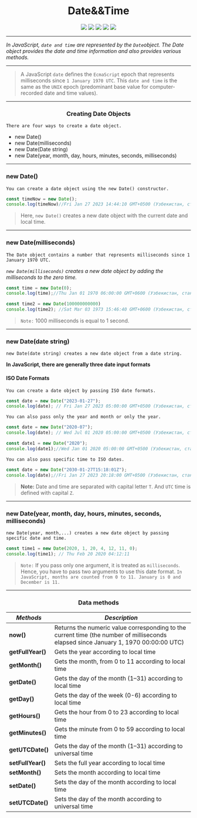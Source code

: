 <h1 align="center">Date&&Time</h1>

<p align="center">

<img src="https://img.shields.io/badge/Made%20by-Ogabek-yellow" >

<img src="https://img.shields.io/badge/JavaScript-Lesson%20%236-green">

<img src="https://img.shields.io/badge/Date-&&Time-red">

<img src="https://img.shields.io/badge/Methods-Date-red">

<img src="https://img.shields.io/badge/Learn-Javascript-black">

</p>

---

_In JavaScript, `date and time` are represented by the `Date`object. The Date object provides the date and time information and also provides various methods._

---

>A JavaScript `date` defines the `EcmaScript` epoch that represents milliseconds since `1 January 1970 UTC`. This `date and time` is the same as the `UNIX` epoch (predominant base value for computer-recorded date and time values).

***

<center> <h3>Creating Date Objects</h3></center>

`There are four ways to create a date object.`

* new Date()
* new Date(milliseconds)
* new Date(Date string)
* new Date(year, month, day, hours, minutes, seconds, milliseconds)

---

### new Date()

`You can create a date object using the new Date() constructor.`

```js
const timeNow = new Date();
console.log(timeNow)//Fri Jan 27 2023 14:44:10 GMT+0500 (Узбекистан, стандартное время)
```

>Here, `new Date()` creates a new date object with the current date and local time.

---

### new Date(milliseconds)

`The Date object contains a number that represents milliseconds since 1 January 1970 UTC.`

_`new Date(milliseconds)` creates a new date object by adding the milliseconds to the zero time._

```js
const time = new Date(0);
console.log(time);//Thu Jan 01 1970 06:00:00 GMT+0600 (Узбекистан, стандартное время)

const time2 = new Date(100000000000)
console.log(time2); //Sat Mar 03 1973 15:46:40 GMT+0600 (Узбекистан, стандартное время)
```

>`Note:` 1000 milliseconds is equal to 1 second.

---

### new Date(date string)

`new Date(date string) creates a new date object from a date string.`

__In JavaScript, there are generally three date input formats__

#### ISO Date Formats

`You can create a date object by passing ISO date formats.`

```js
const date = new Date("2023-01-27");
console.log(date); // Fri Jan 27 2023 05:00:00 GMT+0500 (Узбекистан, стандартное время)
```

`You can also pass only the year and month or only the year.`

```js
const date = new Date("2020-07");
console.log(date); // Wed Jul 01 2020 05:00:00 GMT+0500 (Узбекистан, стандартное время)

const date1 = new Date("2020");
console.log(date1);//Wed Jan 01 2020 05:00:00 GMT+0500 (Узбекистан, стандартное время)
```

`You can also pass specific time to ISO dates.`

```js
const date = new Date("2030-01-27T15:18:01Z");
console.log(date);//Fri Jan 27 2023 20:18:00 GMT+0500 (Узбекистан, стандартное время)
```

>__Note:__ Date and time are separated with capital letter `T`. And `UTC` time is defined with capital `Z`.

---

### new Date(year, month, day, hours, minutes, seconds, milliseconds)

`new Date(year, month,...) creates a new date object by passing specific date and time.`

```js
const time1 = new Date(2020, 1, 20, 4, 12, 11, 0);
console.log(time1); // Thu Feb 20 2020 04:12:11
```

>`Note:` If you pass only one argument, it is treated as `milliseconds`. Hence, you have to pass two arguments to use this date format.
`In JavaScript, months are counted from 0 to 11. January is 0 and December is 11.`

---

<center> <h3>Data methods</h3></center>

| _Methods_      | _Description_ |
| ------------   | ----------- |
| __now()__        | Returns the numeric value corresponding to the    current time (the number of milliseconds elapsed since January 1, 1970 00:00:00 UTC)   |
| __getFullYear()__   | Gets the year according to local time        |
| __getMonth()__      | Gets the month, from 0 to 11 according to local time       |
| __getDate()__       | Gets the day of the month (1–31) according to local time        |
| __getDay()__        | Gets the day of the week (0-6) according to local time        |
| __getHours()__      | Gets the hour from 0 to 23 according to local time       |
| __getMinutes()__    | Gets the minute from 0 to 59 according to local time       |
| __getUTCDate()__    | Gets the day of the month (1–31) according to universal time       |
| __setFullYear()__   | Sets the full year according to local time        |
| __setMonth()__      | Sets the month according to local time        |
| __setDate()__       | Sets the day of the month according to local time        |
| __setUTCDate()__    | Sets the day of the month according to universal time       |
